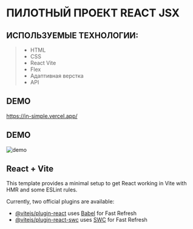 # ПИЛОТНЫЙ ПРОЕКТ REACT JSX

## ИСПОЛЬЗУЕМЫЕ ТЕХНОЛОГИИ:
> + HTML
> + CSS
> + React Vite
> + Flex
> + Адаптивная верстка
> + API

## DEMO
https://in-simple.vercel.app/
## DEMO
![demo](https://github.com/olymuzyka-intensive/EN-SIMPLE/assets/137098489/fd6030f1-b66e-4efc-bf9b-49a2d1f41f7c)

## React + Vite

This template provides a minimal setup to get React working in Vite with HMR and some ESLint rules.

Currently, two official plugins are available:

- [@vitejs/plugin-react](https://github.com/vitejs/vite-plugin-react/blob/main/packages/plugin-react/README.md) uses [Babel](https://babeljs.io/) for Fast Refresh
- [@vitejs/plugin-react-swc](https://github.com/vitejs/vite-plugin-react-swc) uses [SWC](https://swc.rs/) for Fast Refresh
